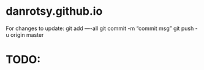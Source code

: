 # danrotsy.github.io

For changes to update:
git add —-all
git commit -m “commit msg”
git push -u origin master

# TODO:
